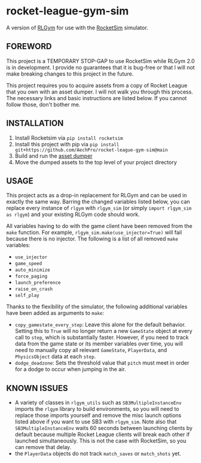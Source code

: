# rocket-league-gym-sim
A version of [RLGym](https://www.rlgym.org) for use with the [RocketSim](https://github.com/ZealanL/RocketSim) simulator.

## FOREWORD
This project is a TEMPORARY STOP-GAP to use RocketSim while RLGym 2.0 is in development. I provide no guarantees that it is bug-free or that I will not make breaking changes to this project in the future.

This project requires you to acquire assets from a copy of Rocket League that you own with an asset dumper. I will not walk you through this process. The necessary links and basic instructions are listed below. If you cannot follow those, don't bother me.

## INSTALLATION
1. Install Rocketsim via `pip install rocketsim` 
2. Install this project with pip via `pip install git+https://github.com/AechPro/rocket-league-gym-sim@main`
3. Build and run the [asset dumper](https://github.com/ZealanL/RLArenaCollisionDumper)
4. Move the dumped assets to the top level of your project directory

## USAGE
This project acts as a drop-in replacement for RLGym and can be used in exactly the same way. Barring the changed variables listed below, you can replace every instance of `rlgym` with `rlgym_sim` (or simply `import rlgym_sim as rlgym`) and your existing RLGym code should work. 

All variables having to do with the game client have been removed from the `make` function. For example, `rlgym_sim.make(use_injector=True)` will fail because there is no injector. The following is a list of all removed `make` variables:
- `use_injector`
- `game_speed`
- `auto_minimize`
- `force_paging`
- `launch_preference`
- `raise_on_crash`
- `self_play`

Thanks to the flexibility of the simulator, the following additional variables have been added as arguments to `make`:
- `copy_gamestate_every_step`: Leave this alone for the default behavior. Setting this to `True` will no longer return a new `GameState` object at every call to `step`, which is substantially faster. However, if you need to track data from the game state or its member variables over time, you will need to manually copy all relevant `GameState`, `PlayerData`, and `PhysicsObject` data at each `step`.
- `dodge_deadzone`: Sets the threshold value that `pitch` must meet in order for a dodge to occur when jumping in the air.

## KNOWN ISSUES
- A variety of classes in `rlgym_utils` such as `SB3MultipleInstanceEnv` imports the `rlgym` library to build environments, so you will need to replace those imports yourself and remove the misc launch options listed above if you want to use SB3 with `rlgym_sim`. Note also that `SB3MultipleInstanceEnv` waits 60 seconds between launching clients by default because multiple Rocket League clients will break each other if launched simultaneously. This is not the case with RocketSim, so you can remove that delay.
- the `PlayerData` objects do not track `match_saves` or `match_shots` yet.
